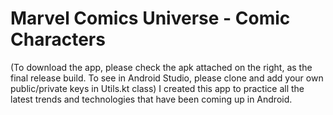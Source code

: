 # Marvel Comics Universe - Comic Characters 
(To download the app, please check the apk attached on the right, as the final release build. To see in Android Studio, please clone and add your own public/private keys in Utils.kt class)
I created this app to practice all the latest trends and technologies that have been coming up in Android.
